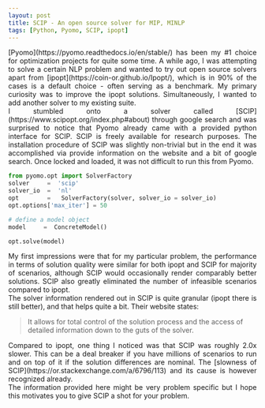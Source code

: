 ```yaml
---
layout: post
title: SCIP - An open source solver for MIP, MINLP 
tags: [Python, Pyomo, SCIP, ipopt]
---
```


<div style="text-align: justify">
[Pyomo](https://pyomo.readthedocs.io/en/stable/) has been my #1 choice for optimization projects for quite some time. A while ago, I was attempting to solve a certain NLP problem and wanted to try out open source solvers apart from [ipopt](https://coin-or.github.io/Ipopt/), which is in 90% of the cases is a default choice - often serving as a benchmark. My primary curiosity was to improve the ipopt solutions. Simultaneously, I wanted to add another solver to my existing suite. 
</div>

<div style="text-align: justify">
I stumbled onto a solver called [SCIP](https://www.scipopt.org/index.php#about) through google search and was surprised to notice that Pyomo already came with a provided python interface for SCIP. SCIP is freely available for research purposes. The installation procedure of SCIP was slightly non-trivial but in the end it was accomplished via provide information on the website and a bit of google search. Once locked and loaded, it was not difficult to run this from Pyomo. 
</div>

```python
from pyomo.opt import SolverFactory
solver     =  'scip'               
solver_io  =  'nl'                  
opt        =   SolverFactory(solver, solver_io = solver_io)
opt.options['max_iter'] = 50

# define a model object
model     =  ConcreteModel()

opt.solve(model)
```

<div style="text-align: justify">
My first impressions were that for my particular problem, the performance in terms of solution quality were similar for both ipopt and SCIP for majority of scenarios, although SCIP would occasionally render comparably better solutions. SCIP also greatly eliminated the number of infeasible scenarios compared to ipopt.    
</div>

<div style="text-align: justify">
The solver information rendered out in SCIP is quite granular (ipopt there is still better), and that helps quite a bit. Their website states: 
</div>

> It allows for total control of the solution process and the access of detailed information down to the guts of the solver.

<div style="text-align: justify">
Compared to ipopt, one thing I noticed was that SCIP was roughly 2.0x slower. This can be a deal breaker if you have millions of scenarios to run and on top of it if the solution differences are nominal. The [slowness of SCIP](https://or.stackexchange.com/a/6796/113) and its cause is however recognized already.   
</div>

<div style="text-align: justify">
The information provided here might be very problem specific but I hope this motivates you to give SCIP a shot for your problem.
</div>

 